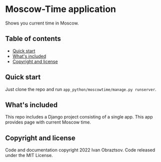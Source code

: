 # Moscow-Time application
Shows you current time in Moscow.

## Table of contents
- [Quick start](#quick-start)
- [What's included](#whats-included)
- [Copyright and license](#copyright-and-license)

## Quick start
Just clone the repo and run `app_python/moscowtime/manage.py runserver`.

## What's included
This repo includes a Django project consisting of a single app. This app provides page with current Moscow time.

## Copyright and license
Code and documentation copyright 2022 Ivan Obraztsov. Code released under the MIT License.